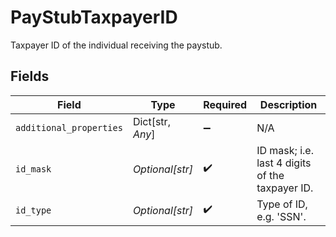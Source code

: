 # PayStubTaxpayerID

Taxpayer ID of the individual receiving the paystub.


## Fields

| Field                                           | Type                                            | Required                                        | Description                                     |
| ----------------------------------------------- | ----------------------------------------------- | ----------------------------------------------- | ----------------------------------------------- |
| `additional_properties`                         | Dict[str, *Any*]                                | :heavy_minus_sign:                              | N/A                                             |
| `id_mask`                                       | *Optional[str]*                                 | :heavy_check_mark:                              | ID mask; i.e. last 4 digits of the taxpayer ID. |
| `id_type`                                       | *Optional[str]*                                 | :heavy_check_mark:                              | Type of ID, e.g. 'SSN'.                         |